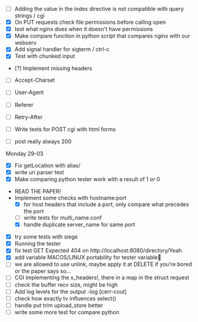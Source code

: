 - [ ] Adding the value in the index directive is not compatible with query strings / cgi
- [x] On PUT requests check file permissions before calling open
- [x] test what nginx does when it doesn't have permissions
- [x] Make compare function in python script that compares nginx with our webserv
- [x] Add signal handler for sigterm / ctrl-c
- [x] Test with chunked input
- [?] Implement missing headers
- [ ] Accept-Charset
- [ ] User-Agent
- [ ] Referer
- [ ] Retry-After
- [ ] Write tests for POST cgi with html forms
- [ ] post really always 200


Monday 29-03
- [x] Fix getLocation with alias/
- [x] write uri parser test
- [x] Make comparing python tester work with a result of 1 or 0
- READ THE PAPER!
-  Implement some checks with hostname:port
	- [x] for host headers that include a port, only compare what precedes the port
	- [ ] write tests for multi_name.conf
	- [x] handle duplicate server_name for same port
- [x] try some tests with siege 
- [x] Running the tester
- [x] fix test GET Expected 404 on http://localhost:8080/directory/Yeah
- [x] add variable MACOS/LINUX portability for tester variable
- [ ] we are allowed to use unlink, maybe apply it at DELETE if you're bored or the paper says so... 
- [ ] CGI implementing the x_headers!, there in a map in the struct request
- [ ] check the buffer recv size, might be high
- [ ] Add log levels for the output -log [cerr-cout]
- [ ] check how exactly tv influences select()
- [ ] handle put trim upload_store better
- [ ] write some more test for compare python